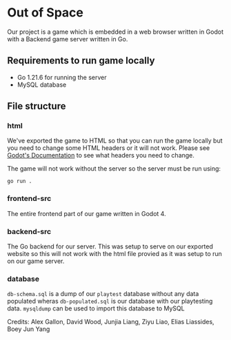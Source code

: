 # Out of Space
Our project is a game which is embedded in a web browser written in Godot with a Backend game server written in Go. 

## Requirements to run game locally
- Go 1.21.6 for running the server
- MySQL database

## File structure
### html
We've exported the game to HTML so that you can run the game locally but you need to change some HTML headers or it will not work. Please see [Godot's Documentation](https://docs.godotengine.org/en/stable/tutorials/export/exporting_for_web.html) to see what headers you need to change. 

The game will not work without the server so the server must be run using:
```
go run .
``` 
### frontend-src
The entire frontend part of our game written in Godot 4.

### backend-src
The Go backend for our server. This was setup to serve on our exported website so this will not work with the html file provied as it was setup to run on our game server.
### database
`db-schema.sql` is a dump of our `playtest` database without any data populated wheras `db-populated.sql` is our database with our playtesting data. `mysqldump` can be used to import this database to MySQL

Credits: Alex Gallon, David Wood, Junjia Liang, Ziyu Liao, Elias Liassides, Boey Jun Yang

